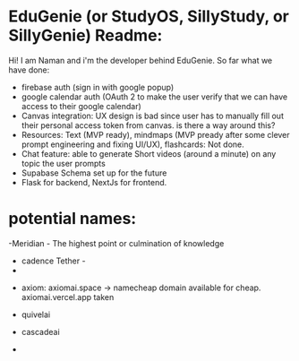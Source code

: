 # EduGenie (or StudyOS, SillyStudy, or SillyGenie) Readme:

Hi! I am Naman and i'm the developer behind EduGenie. So far what we have done:

- firebase auth (sign in with google popup)
- google calendar auth (OAuth 2 to make the user verify that we can have access to their google calendar)
- Canvas integration: UX design is bad since user has to manually fill out their personal access token from canvas. is there a way around this?
- Resources: Text (MVP ready), mindmaps (MVP pready after some clever prompt engineering and fixing UI/UX), flashcards: Not done.
- Chat feature: able to generate Short videos (around a minute) on any topic the user prompts
- Supabase Schema set up for the future
- Flask for backend, NextJs for frontend.

# potential names:

-Meridian - The highest point or culmination of knowledge

- cadence
  Tether -
-

* axiom:
  axiomai.space -> namecheap domain available for cheap.
  axiomai.vercel.app taken

* quivelai
* cascadeai
*
